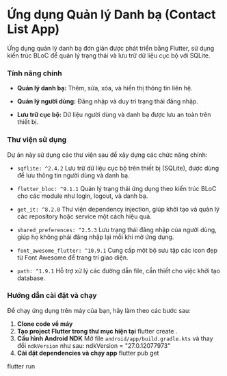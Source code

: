# Ứng dụng Quản lý Danh bạ (Contact List App)

Ứng dụng quản lý danh bạ đơn giản được phát triển bằng Flutter, sử dụng kiến trúc BLoC để quản lý trạng thái và lưu trữ dữ liệu cục bộ với SQLite.

### Tính năng chính

* **Quản lý danh bạ:** Thêm, sửa, xóa, và hiển thị thông tin liên hệ.

* **Quản lý người dùng:** Đăng nhập và duy trì trạng thái đăng nhập.

* **Lưu trữ cục bộ:** Dữ liệu người dùng và danh bạ được lưu an toàn trên thiết bị.

### Thư viện sử dụng

Dự án này sử dụng các thư viện sau để xây dựng các chức năng chính:

* `sqflite: ^2.4.2`
  Lưu trữ dữ liệu cục bộ trên thiết bị (SQLite), được dùng để lưu thông tin người dùng và danh bạ.

* `flutter_bloc: ^9.1.1`
  Quản lý trạng thái ứng dụng theo kiến trúc BLoC cho các module như login, logout, và danh bạ.

* `get_it: ^8.2.0`
  Thư viện dependency injection, giúp khởi tạo và quản lý các repository hoặc service một cách hiệu quả.

* `shared_preferences: ^2.5.3`
  Lưu trạng thái đăng nhập của người dùng, giúp họ không phải đăng nhập lại mỗi khi mở ứng dụng.

* `font_awesome_flutter: ^10.9.1`
  Cung cấp một bộ sưu tập các icon đẹp từ Font Awesome để trang trí giao diện.

* `path: ^1.9.1`
  Hỗ trợ xử lý các đường dẫn file, cần thiết cho việc khởi tạo database.


### Hướng dẫn cài đặt và chạy

Để chạy ứng dụng trên máy của bạn, hãy làm theo các bước sau:

1. **Clone code về máy** 
2. **Tạo project Flutter trong thư mục hiện tại**
flutter create .
3. **Cấu hình Android NDK** Mở file `android/app/build.gradle.kts` và thay đổi `ndkVersion` như sau: ndkVersion = "27.0.12077973"
4. **Cài đặt dependencies và chạy app**
flutter pub get

flutter run

